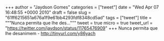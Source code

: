 
+++
author = "Jaydson Gomes"
categories = ["tweet"]
date = "Wed Apr 07 16:48:55 +0000 2010"
draft = false
slug = "61ff6215651a676a1f9e61bb4293fdf8348cd5ad"
tags = ["tweet"]
title = """Nunca permita que lhe des..."""
tweet = true
micro = true
tweet_url = "https://twitter.com/jaydson/status/11765476909"
+++
Nunca permita que lhe desanimem - http://tinyurl.com/y86yach
